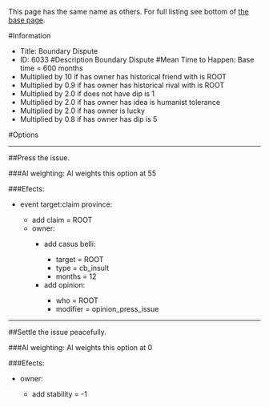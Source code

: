 This page has the same name as others. For full listing see bottom of [the base page](boundary.md).

#Information
 - Title: Boundary Dispute
 - ID: 6033
#Description
Boundary Dispute
#Mean Time to Happen:
Base time = 600 months
 - Multiplied by 10 if has owner has historical friend with is ROOT
 - Multiplied by 0.9 if has owner has historical rival with is ROOT
 - Multiplied by 2.0 if does not have dip is 1
 - Multiplied by 2.0 if has owner has idea is humanist tolerance
 - Multiplied by 2.0 if has owner is lucky
 - Multiplied by 0.8 if has owner has dip is 5

#Options

___
##Press the issue.

###AI weighting:
AI weights this option at 55


###Efects:<ul><li>event target:claim province:</li><ul><li>add claim = ROOT</li><li>owner:</li><ul><li>add casus belli:</li><ul><li>target = ROOT</li><li>type = cb_insult</li><li>months = 12</li></ul><li>add opinion:</li><ul><li>who = ROOT</li><li>modifier = opinion_press_issue</li></ul></ul></ul></ul>

___
##Settle the issue peacefully.

###AI weighting:
AI weights this option at 0


###Efects:<ul><li>owner:</li><ul><li>add stability = -1</li></ul></ul>
